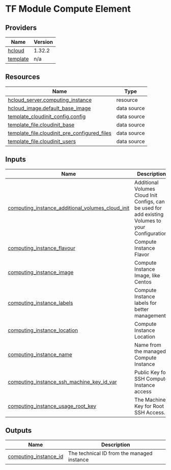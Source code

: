 # TF Module Compute Element

## Providers

| Name | Version |
|------|---------|
| <a name="provider_hcloud"></a> [hcloud](#provider\_hcloud) | 1.32.2 |
| <a name="provider_template"></a> [template](#provider\_template) | n/a |

## Resources

| Name | Type |
|------|------|
| [hcloud_server.computing_instance](https://registry.terraform.io/providers/hetznercloud/hcloud/1.32.2/docs/resources/server) | resource |
| [hcloud_image.default_base_image](https://registry.terraform.io/providers/hetznercloud/hcloud/1.32.2/docs/data-sources/image) | data source |
| [template_cloudinit_config.config](https://registry.terraform.io/providers/hashicorp/template/latest/docs/data-sources/cloudinit_config) | data source |
| [template_file.cloudinit_base](https://registry.terraform.io/providers/hashicorp/template/latest/docs/data-sources/file) | data source |
| [template_file.cloudinit_pre_configured_files](https://registry.terraform.io/providers/hashicorp/template/latest/docs/data-sources/file) | data source |
| [template_file.cloudinit_users](https://registry.terraform.io/providers/hashicorp/template/latest/docs/data-sources/file) | data source |

## Inputs

| Name | Description | Type | Default | Required |
|------|-------------|------|---------|:--------:|
| <a name="input_computing_instance_additional_volumes_cloud_init"></a> [computing\_instance\_additional\_volumes\_cloud\_init](#input\_computing\_instance\_additional\_volumes\_cloud\_init) | Additional Volumes Cloud Init Configs, can be used for add existing Volumes to your Configuration. | `string` | `""` | no |
| <a name="input_computing_instance_flavour"></a> [computing\_instance\_flavour](#input\_computing\_instance\_flavour) | Compute Instance Flavor | `string` | `"cx11"` | no |
| <a name="input_computing_instance_image"></a> [computing\_instance\_image](#input\_computing\_instance\_image) | Compute Instance Image, like Centos | `string` | `"rocky-8"` | no |
| <a name="input_computing_instance_labels"></a> [computing\_instance\_labels](#input\_computing\_instance\_labels) | Compute Instance labels for better management. | `map(string)` | `{}` | no |
| <a name="input_computing_instance_location"></a> [computing\_instance\_location](#input\_computing\_instance\_location) | Compute Instance Location | `string` | `"hel1"` | no |
| <a name="input_computing_instance_name"></a> [computing\_instance\_name](#input\_computing\_instance\_name) | Name from the managed Compute Instance | `string` | n/a | yes |
| <a name="input_computing_instance_ssh_machine_key_id_var"></a> [computing\_instance\_ssh\_machine\_key\_id\_var](#input\_computing\_instance\_ssh\_machine\_key\_id\_var) | Public Key for SSH Compute Instance access | `string` | n/a | yes |
| <a name="input_computing_instance_usage_root_key"></a> [computing\_instance\_usage\_root\_key](#input\_computing\_instance\_usage\_root\_key) | The Machine Key for Root SSH Access. | `string` | n/a | yes |

## Outputs

| Name | Description |
|------|-------------|
| <a name="output_computing_instance_id"></a> [computing\_instance\_id](#output\_computing\_instance\_id) | The technical ID from the managed instance |
